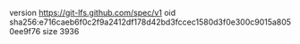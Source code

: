 version https://git-lfs.github.com/spec/v1
oid sha256:e716caeb6f0c2f9a2412df178d42bd3fccec1580d3f0e300c9015a8050ee9f76
size 3936
